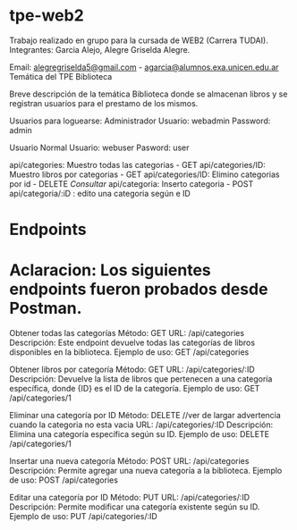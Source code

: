 # tpe-web2

Trabajo realizado en grupo para la cursada de WEB2 (Carrera TUDAI). Integrantes: Garcia Alejo, Alegre Griselda Alegre.

Email: alegregriselda5@gmail.com - agarcia@alumnos.exa.unicen.edu.ar Temática del TPE Biblioteca

Breve descripción de la temática Biblioteca donde se almacenan libros y se registran usuarios para el prestamo de los mismos.

Usuarios para loguearse:
Administrador
Usuario: webadmin
Password: admin

Usuario Normal
Usuario: webuser
Pasword: user



api/categories: Muestro todas las categorias - GET
api/categories/ID: Muestro libros por categorias - GET 
api/categories/ID: Elimino categorias por id -  DELETE *Consultar*
api/categoria: Inserto categoria - POST
api/categoria/:iD : edito una categoria según e ID

# Endpoints
# Aclaracion: Los siguientes endpoints fueron probados desde Postman.

Obtener todas las categorías
Método: GET
URL: /api/categories
Descripción: Este endpoint devuelve todas las categorías de libros disponibles en la biblioteca.
Ejemplo de uso: GET /api/categories


Obtener libros por categoría
Método: GET
URL: /api/categories/:ID
Descripción: Devuelve la lista de libros que pertenecen a una categoría específica, donde {ID} es el ID de la categoría.
Ejemplo de uso: GET /api/categories/1

Eliminar una categoría por ID
Método: DELETE //ver de largar advertencia cuando la categoria no esta vacia
URL: /api/categories/:ID
Descripción: Elimina una categoría específica según su ID.
Ejemplo de uso: DELETE /api/categories/1

Insertar una nueva categoría
Método: POST
URL: /api/categories
Descripción: Permite agregar una nueva categoría a la biblioteca.
Ejemplo de uso: POST /api/categories

Editar una categoría por ID
Método: PUT
URL: /api/categories/:ID
Descripción: Permite modificar una categoría existente según su ID.
Ejemplo de uso: PUT /api/categories/:ID